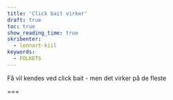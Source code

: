 ```yaml
---
title: 'Click bait virker'
draft: true
toc: true
show_reading_time: true
skribenter:
  - lennart-kiil
keywords:
  - FOLKETS
---
```


Få vil kendes ved click bait - men det virker på de fleste

===
